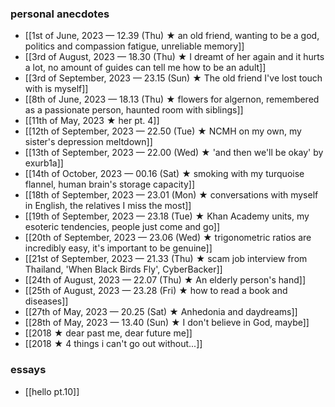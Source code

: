 ### personal anecdotes
- [[1st of June, 2023 — 12.39 (Thu) ★ an old friend, wanting to be a god, politics and compassion fatigue, unreliable memory]]
- [[3rd of August, 2023 — 18.30 (Thu) ★ I dreamt of her again and it hurts a lot, no amount of guides can tell me how to be an adult]]
- [[3rd of September, 2023 — 23.15 (Sun) ★ The old friend I've lost touch with is myself]]
- [[8th of June, 2023 — 18.13 (Thu) ★ flowers for algernon, remembered as a passionate person, haunted room with siblings]]
- [[11th of May, 2023 ★ her pt. 4]]
- [[12th of September, 2023 — 22.50 (Tue) ★ NCMH on my own, my sister's depression meltdown]]
- [[13th of September, 2023 — 22.00 (Wed) ★ 'and then we'll be okay' by exurb1a]]
- [[14th of October, 2023 — 00.16 (Sat) ★ smoking with my turquoise flannel, human brain's storage capacity]]
- [[18th of September, 2023 — 23.01 (Mon) ★ conversations with myself in English, the relatives I miss the most]]
- [[19th of September, 2023 — 23.18 (Tue) ★ Khan Academy units, my esoteric tendencies, people just come and go]]
- [[20th of September, 2023 — 23.06 (Wed) ★ trigonometric ratios are incredibly easy, it's important to be genuine]]
- [[21st of September, 2023 — 21.33 (Thu) ★ scam job interview from Thailand, 'When Black Birds Fly', CyberBacker]]
- [[24th of August, 2023 — 22.07 (Thu) ★ An elderly person's hand]]
- [[25th of August, 2023 — 23.28 (Fri) ★ how to read a book and diseases]]
- [[27th of May, 2023 — 20.25 (Sat) ★ Anhedonia and daydreams]]
- [[28th of May, 2023 — 13.40 (Sun) ★ I don't believe in God, maybe]] 
- [[2018 ★ dear past me, dear future me]]
- [[2018 ★ 4 things i can't go out without...]]

### essays
- [[hello pt.10]] 